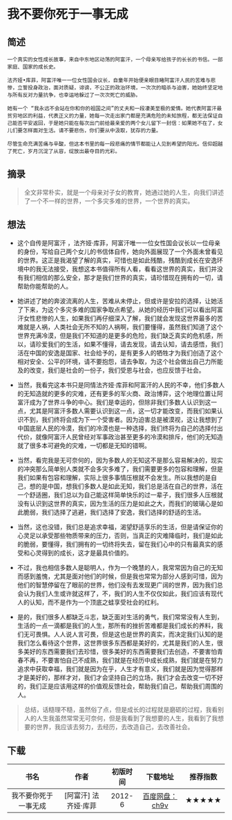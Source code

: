 # 我不要你死于一事无成

## 简述

	一个真实的女性成长故事，来自中东地区动荡的阿富汗，一个母亲写给孩子的长长的书信。一部家庭、国家的成长史。

	法齐娅•库菲，阿富汗唯一一位女性国会议长，自童年开始便亲眼目睹阿富汗人民的苦难与悲惨，立誓投身政治，面对质疑，诽谤，不公正的政治环境，一次次的暗杀与迫害，她始终坚定地与所有反对力量抗争，也幸运地躲过了一次次死亡的威胁。

	她有一个 “我永远不会站在你和你的祖国之间”的丈夫和一段凄美至极的爱情。她代表阿富汗最贫穷地区的利益，代表正义的力量，她每一次走出家门都是充满危险的未知旅程，都无法保证自己能否平安返回，于是她只能在每次出门前给最亲爱的两个女儿留下一封信：如果她不在了，女儿们要怎样面对生活。请不要悲伤，你们要从中汲取，犹存的力量。

	尽管生命充满苦痛与辛酸，但这本书里的每一段悲痛的情节都能让人见到希望的阳光。信仰超越了死亡，岁月沉淀了从容，绽放出最夺目的光彩。

## 摘录

> 全文非常朴实，就是一个母亲对子女的教育，她通过她的人生，向我们讲述了一个不一样的世界，一个多灾多难的世界，一个世界的真实。

## 想法

* 这个自传是阿富汗 ，法齐娅·库菲，阿富汗唯一一位女性国会议长以一位母亲的身份，写给自己两个女儿的书信体自传，她向外面展现了一个外面未曾看见的世界。这正是我渴望了解的真实，可惜也是如此残酷，残酷到成长在安逸环境中的我无法接受，我想这本书值得所有人看，看看这世界的真实，我们并没有我们相信的那么安全，那才是我们世界的真实，请珍惜现在拥有的一切，请帮助你能帮助的人。

* 她讲述了她的奔波流离的人生，苦难从未停止，但或许是安拉的选择，让她活了下来，为这个多灾多难的国家争取点希望。从她的经历中我们可以看出阿富汗女性悲惨的人生，如果我们再仔细深入了解，我们就会发现这世界最多的苦难就是人祸，人类社会无所不知的人祸啊，我们要懂得，虽然我们知道了这个世界充满冷漠，但是我们不知道的是更多的危险，我们缺乏真实的危机感，所以，请珍爱我们的生活，如果不懂得，请去发现，请去认知，请去感悟，我们活在中国的安逸是国家、社会给予的，是有更多人的牺牲才为我们创造了这个相对安全、公平的环境，请不要抱怨，请去争取，为这个社会做出自己力所能及的改变，我们是社会的一份子，我们受恩与社会，也应反馈于社会。

* 当然，我看完这本书只是同情法齐娅·库菲和阿富汗的人民的不幸，他们多数人的无知造就的更多的灾难，还有更多的军火商、政治博弈，这个地理位置让阿富汗成为了世界斗争的中心。我们是幸运的，但除非我们多数人认识到这一点，尤其是阿富汗多数人需要认识到这一点，这一切才能改变，而我们如果认识不到，我们终将会成为下一个受害者。因为迫害总是被漠视，这让我想到了中国底层人民的冷漠，我们的冷漠也是一种选择，我们终将为自己的选择付出代价，就像阿富汗人民曾经对军事政治甚至更多的冷漠和排斥，他们的无知造就了很多本可避免的灾难，一切都是无知的错啊。

* 当然，看完我是无可奈何的，因为多数人的无知这不是那么容易解决的，现实的冲突那么简单别人类就不会多灾多难了，我们需要更多的包容和理解，但是我们如果有包容和理解，实际上很多事情压根就不会发生。所以我想的是自己，想的是中国，想我们多数人是如此无知，我们总是活在自己的世界，活在一个舒适圈，我们总以为自己能这样简单快乐的过一辈子，我们很多人压根就没有认识到这世界的真实，因为生活的压力是如此之大，而我们的玻璃心是如此脆弱，我们选择了逃避，我们选择了安逸，我们选择的舒适的生活。

* 当然，这也没错，我们总是追求幸福，渴望舒适享乐的生活，但是请保证你的心灵足以承受那些物质带来的压力，否则，当真正的灾难降临时，我们是如此的脆弱，要懂得，我们拥有的一切终将失去，留在我们心中的只有最真实的感受和心灵得到的成长，这才是最具价值的。

* 不过，我也相信多数人是聪明人，作为一个晚慧的人，我常常因为自己的无知而感到羞愧，尤其是面对他们的时候，但是我也常常为部分人感到可惜，因为他们的智慧停留在了眼前的世界，他们没有去发现更广阔的世界，因为我们总会认为我们人生或许就这样了，不，我们的人生不仅仅如此，我们应该有现代人的认知，而不是作为一个顶底之蛙享受社会的红利。

* 是的，我们很多人都缺乏斗志，缺乏面对生活的勇气，我们常常没有人生到，生活的一点一滴都是我们的人生，那所有的挫折苦难都是我们成长的养料，我们无可畏惧。人人说人言可畏，但是这也是世界的真实，而决定我们认知的是我们怎么看待这个世界，这世界很多东西都是美好的，尤其是我们的人生，很多美好的东西需要我们去珍惜，很多美好的东西需要我们去创造，不要害怕青春不再，不要害怕自己不成熟，我们就是在经历中成长成熟，我们就是在努力追求中获取幸福，我们就是因为在乎，人生才有意义，我们就是因为觉得那样才是美好的，那样才对，我们才会坚持自己的立场，我们才会去改变一切不好的，我们正是应该用这样的价值观反馈社会，帮助我们自己，帮助我们周围的人。

> 总结，话糙理不糙，虽然俗了点，但是成长的过程就是磨砺的过程，我看别人的人生我虽然常常无可奈何，但是我看到了我想要的人生，我看到了我想要的世界，我应该去努力，去经历，去改造自己，去改善社会。

## 下载

|书名|作者|初版时间|下载地址|推荐指数
|:--:|:--:|:--:|:--:|:--:|
|我不要你死于一事无成| [阿富汗] 法齐娅·库菲|2012-6|[百度网盘：ch9v](https://pan.baidu.com/s/1M6cvayu1P3jIf9_jj7efow)|★★★★★|
